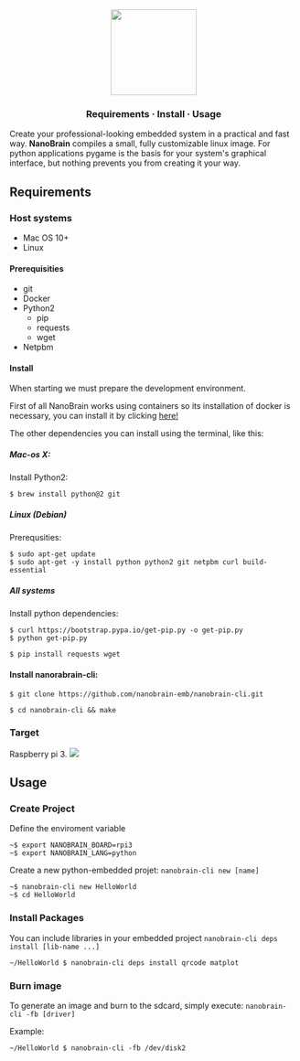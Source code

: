 <div align="center"><img src="https://avatars1.githubusercontent.com/u/62779874?v=4" width="150px" /></div>
</p>
<h3 align="center">
	<a  style="text-decoration: none"  href="#requirements">Requirements</a>
	<span> · </span>
	<a  style="text-decoration: none"  href="#install">Install</a>
	<span> · </span>
	<a  style="text-decoration: none"  href="#usage">Usage</a>
</h3>

Create your professional-looking embedded system in a practical and fast way. **NanoBrain** compiles a small, fully customizable linux image. For python applications pygame is the basis for your system's graphical interface, but nothing prevents you from creating it your way.

## Requirements
### Host systems
* Mac OS 10+
* Linux

#### Prerequisities

* git
* Docker
* Python2
	* pip
	* requests
	* wget
* Netpbm

#### Install

When starting we must prepare the development environment.

First of all NanoBrain works using containers so its installation of docker is necessary, you can install it by clicking [here!](https://www.docker.com/get-started)

The other dependencies you can install using the terminal, like this:

##### Mac-os X:
Install Python2:

``` 
$ brew install python@2 git
```
##### Linux (Debian)

Prerequsities:

```
$ sudo apt-get update
$ sudo apt-get -y install python python2 git netpbm curl build-essential
```
##### All systems
Install python dependencies:

```
$ curl https://bootstrap.pypa.io/get-pip.py -o get-pip.py
$ python get-pip.py
```
```
$ pip install requests wget
```

#### Install nanorabrain-cli: 

```
$ git clone https://github.com/nanobrain-emb/nanobrain-cli.git
```
```
$ cd nanobrain-cli && make
```
### Target
Raspberry pi 3.
![](https://miro.medium.com/max/1400/1*A2gpUDLyOx903dVUStHFTA.jpeg)

## Usage

### Create Project

Define the enviroment variable

```
~$ export NANOBRAIN_BOARD=rpi3
~$ export NANOBRAIN_LANG=python
```

Create a new python-embedded projet: `nanobrain-cli new [name]`

```
~$ nanobrain-cli new HelloWorld
~$ cd HelloWorld
```

### Install Packages

You can include libraries in your embedded project `nanobrain-cli deps install [lib-name ...]`

```
~/HelloWorld $ nanobrain-cli deps install qrcode matplot
```

### Burn image
To generate an image and burn to the sdcard, simply execute: `nanobrain-cli -fb [driver]`

Example:

```
~/HelloWorld $ nanobrain-cli -fb /dev/disk2
```




